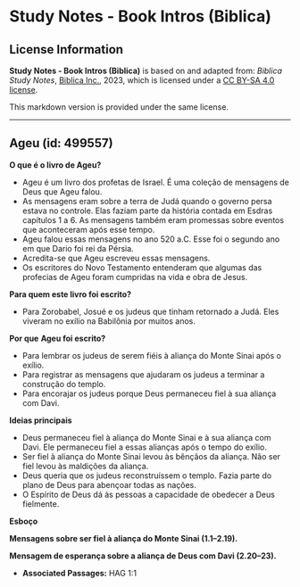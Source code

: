# Study Notes - Book Intros (Biblica)

## License Information

**Study Notes - Book Intros (Biblica)** is based on and adapted from: _Biblica Study Notes_, [Biblica Inc.](https://www.biblica.com/), 2023, which is licensed under a [CC BY-SA 4.0 license](https://creativecommons.org/licenses/by-sa/4.0/legalcode.en).

This markdown version is provided under the same license.



--------------------------------

## Ageu (id: 499557)

**O que é o livro de Ageu?**

* Ageu é um livro dos profetas de Israel. É uma coleção de mensagens de Deus que Ageu falou.
* As mensagens eram sobre a terra de Judá quando o governo persa estava no controle. Elas faziam parte da história contada em Esdras capítulos 1 a 6\. As mensagens também eram promessas sobre eventos que aconteceram após esse tempo.
* Ageu falou essas mensagens no ano 520 a.C. Esse foi o segundo ano em que Dario foi rei da Pérsia.
* Acredita\-se que Ageu escreveu essas mensagens.
* Os escritores do Novo Testamento entenderam que algumas das profecias de Ageu foram cumpridas na vida e obra de Jesus.

**Para quem este livro foi escrito?**

* Para Zorobabel, Josué e os judeus que tinham retornado a Judá. Eles viveram no exílio na Babilônia por muitos anos.

**Por que** **Ageu foi escrito?**

* Para lembrar os judeus de serem fiéis à aliança do Monte Sinai após o exílio.
* Para registrar as mensagens que ajudaram os judeus a terminar a construção do templo.
* Para encorajar os judeus porque Deus permaneceu fiel à sua aliança com Davi.

**Ideias principais**

* Deus permaneceu fiel à aliança do Monte Sinai e à sua aliança com Davi. Ele permaneceu fiel a essas alianças após o tempo do exílio.
* Ser fiel à aliança do Monte Sinai levou às bênçãos da aliança. Não ser fiel levou às maldições da aliança.
* Deus queria que os judeus reconstruíssem o templo. Fazia parte do plano de Deus para abençoar todas as nações.
* O Espírito de Deus dá às pessoas a capacidade de obedecer a Deus fielmente.

**Esboço**

**Mensagens sobre ser fiel à aliança do Monte Sinai (1\.1–2\.19\).**

**Mensagem de esperança sobre a aliança de Deus com Davi (2\.20–23\).**

* **Associated Passages:** HAG 1:1

